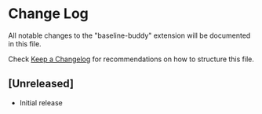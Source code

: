 # Change Log

All notable changes to the "baseline-buddy" extension will be documented in this file.

Check [Keep a Changelog](http://keepachangelog.com/) for recommendations on how to structure this file.

## [Unreleased]

- Initial release